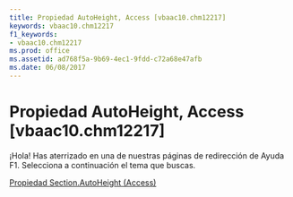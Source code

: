```yaml
---
title: Propiedad AutoHeight, Access [vbaac10.chm12217]
keywords: vbaac10.chm12217
f1_keywords:
- vbaac10.chm12217
ms.prod: office
ms.assetid: ad768f5a-9b69-4ec1-9fdd-c72a68e47afb
ms.date: 06/08/2017
---
```





# Propiedad AutoHeight, Access [vbaac10.chm12217]

¡Hola! Has aterrizado en una de nuestras páginas de redirección de Ayuda F1. Selecciona a continuación el tema que buscas.


 [Propiedad Section.AutoHeight (Access)](http://msdn.microsoft.com/library/section.autoheight-property-access%28Office.15%29.aspx)


